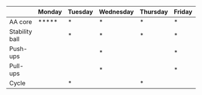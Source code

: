 | | Monday | Tuesday | Wednesday | Thursday | Friday | Saturday | Sunday |
| ---- | ---- | ---- | ---- | ---- | ---- | ---- | ---- | 
| AA core |  ***** | * | * |  * |  * | | |
| Stability ball |  |  * |  * |  * |  * | | |
| Push-ups |  | |  * | | *  | | |
| Pull-ups | | | *  | | *  | | |
| Cycle | |  * | |  * | |  * |  * |